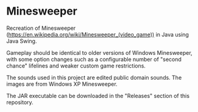 # Minesweeper

Recreation of Minesweeper (https://en.wikipedia.org/wiki/Minesweeper_(video_game)) in Java using Java Swing.

Gameplay should be identical to older versions of Windows Minesweeper, with some option changes such as a configurable number of "second chance" lifelines and weaker custom game restrictions.

The sounds used in this project are edited public domain sounds. The images are from Windows XP Minesweeper.

The JAR executable can be downloaded in the "Releases" section of this repository.
